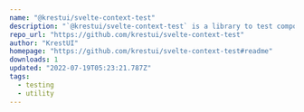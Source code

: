 ```yaml
---
name: "@krestui/svelte-context-test"
description: "`@krestui/svelte-context-test` is a library to test components with svelte context, specifically `getContext()` API-s."
repo_url: "https://github.com/krestui/svelte-context-test"
author: "KrestUI"
homepage: "https://github.com/krestui/svelte-context-test#readme"
downloads: 1
updated: "2022-07-19T05:23:21.787Z"
tags: 
  - testing
  - utility
---
```

